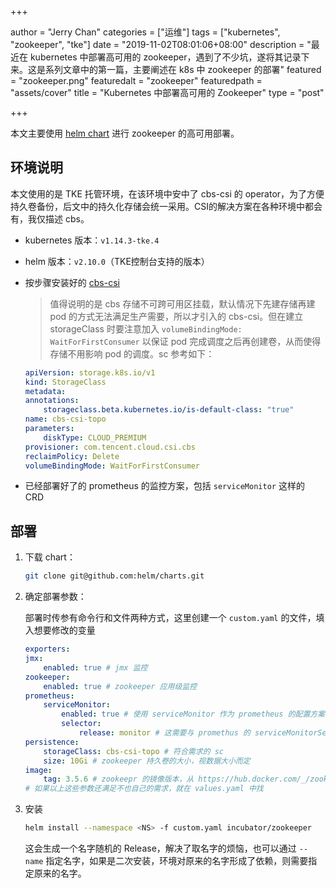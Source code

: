 +++

author = "Jerry Chan"
categories = ["运维"]
tags = ["kubernetes", "zookeeper", "tke"]
date = "2019-11-02T08:01:06+08:00"
description = "最近在 kubernetes 中部署高可用的 zookeeper，遇到了不少坑，遂将其记录下来。这是系列文章中的第一篇，主要阐述在 k8s 中 zookeeper 的部署"
featured = "zookeeper.png"
featuredalt = "zookeeper"
featuredpath = "assets/cover"
title = "Kubernetes 中部署高可用的 Zookeeper"
type = "post"

+++

本文主要使用 [helm chart](https://github.com/helm/charts/tree/master/incubator/zookeeper) 进行 zookeeper 的高可用部署。

## 环境说明

本文使用的是 TKE 托管环境，在该环境中安中了 cbs-csi 的 operator，为了方便持久卷备份，后文中的持久化存储会统一采用。CSI的解决方案在各种环境中都会有，我仅描述 cbs。

- kubernetes 版本：`v1.14.3-tke.4`
- helm 版本：`v2.10.0`（TKE控制台支持的版本）
- 按步骤安装好的 [cbs-csi](https://github.com/TencentCloud/kubernetes-csi-tencentcloud)

    > 值得说明的是 cbs 存储不可跨可用区挂载，默认情况下先建存储再建 pod 的方式无法满足生产需要，所以才引入的 cbs-csi。但在建立 storageClass 时要注意加入 `volumeBindingMode: WaitForFirstConsumer` 以保证 pod 完成调度之后再创建卷，从而使得存储不用影响 pod 的调度。sc 参考如下：
    ```yaml
    apiVersion: storage.k8s.io/v1
    kind: StorageClass
    metadata:
    annotations:
        storageclass.beta.kubernetes.io/is-default-class: "true"
    name: cbs-csi-topo
    parameters:
        diskType: CLOUD_PREMIUM
    provisioner: com.tencent.cloud.csi.cbs
    reclaimPolicy: Delete
    volumeBindingMode: WaitForFirstConsumer
    ```
- 已经部署好了的 prometheus 的监控方案，包括 `serviceMonitor` 这样的 CRD

## 部署

1. 下载 chart：
    
    ```bash
    git clone git@github.com:helm/charts.git
    ```

2. 确定部署参数：
    
    部署时传参有命令行和文件两种方式，这里创建一个 `custom.yaml` 的文件，填入想要修改的变量
    ```yaml
    exporters:
    jmx:
        enabled: true # jmx 监控
    zookeeper:
        enabled: true # zookeeper 应用级监控
    prometheus:
        serviceMonitor:
            enabled: true # 使用 serviceMonitor 作为 prometheus 的配置方案
            selector:
                release: monitor # 这需要与 promethus 的 serviceMonitorSelector.matchLabels 匹配，否则 promethus 无法获取该配置
    persistence:
        storageClass: cbs-csi-topo # 符合需求的 sc
        size: 10Gi # zookeeper 持久卷的大小，视数据大小而定
    image:
        tag: 3.5.6 # zookeepr 的镜像版本，从 https://hub.docker.com/_/zookeeper 选择自己需要的
    # 如果以上这些参数还满足不也自己的需求，就在 values.yaml 中找
    ```
3. 安装
    
    ```bash
    helm install --namespace <NS> -f custom.yaml incubator/zookeeper
    ```
    这会生成一个名字随机的 Release，解决了取名字的烦恼，也可以通过 `--name` 指定名字，如果是二次安装，环境对原来的名字形成了依赖，则需要指定原来的名字。